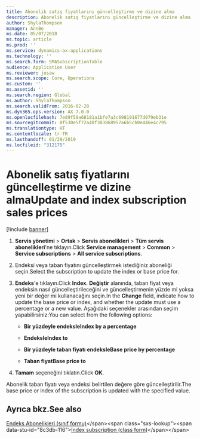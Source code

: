 ```yaml
---
title: Abonelik satış fiyatlarını güncelleştirme ve dizine alma
description: Abonelik satış fiyatlarını güncelleştirme ve dizine alma
author: ShylaThompson
manager: AnnBe
ms.date: 05/07/2018
ms.topic: article
ms.prod: ''
ms.service: dynamics-ax-applications
ms.technology: ''
ms.search.form: SMASubscriptionTable
audience: Application User
ms.reviewer: josaw
ms.search.scope: Core, Operations
ms.custom: ''
ms.assetid: ''
ms.search.region: Global
ms.author: ShylaThompson
ms.search.validFrom: 2016-02-28
ms.dyn365.ops.version: AX 7.0.0
ms.openlocfilehash: 7e89f59a68181a1bfe7a3c698191677d079eb31e
ms.sourcegitcommit: 0f530e5f72a40f383868957a6b5cb0e446e4c795
ms.translationtype: HT
ms.contentlocale: tr-TR
ms.lasthandoff: 01/29/2019
ms.locfileid: "312175"
---
```

# <a name="update-and-index-subscription-sales-prices"></a><span data-ttu-id="8c3db-103">Abonelik satış fiyatlarını güncelleştirme ve dizine alma</span><span class="sxs-lookup"><span data-stu-id="8c3db-103">Update and index subscription sales prices</span></span> 

[!include [banner](../includes/banner.md)]


1.  <span data-ttu-id="8c3db-104">**Servis yönetimi** \> **Ortak** \> **Servis abonelikleri** \> **Tüm servis abonelikleri**'ne tıklayın.</span><span class="sxs-lookup"><span data-stu-id="8c3db-104">Click **Service management** \> **Common** \> **Service subscriptions** \> **All service subscriptions**.</span></span>

2.  <span data-ttu-id="8c3db-105">Endeksi veya taban fiyatını güncelleştirmek istediğiniz aboneliği seçin.</span><span class="sxs-lookup"><span data-stu-id="8c3db-105">Select the subscription to update the index or base price for.</span></span>

3.  <span data-ttu-id="8c3db-106">**Endeks**'e tıklayın.</span><span class="sxs-lookup"><span data-stu-id="8c3db-106">Click **Index**.</span></span> <span data-ttu-id="8c3db-107">**Değiştir** alanında, taban fiyat veya endeksin nasıl güncelleştirileceğini ve güncelleştirmenin yüzde mi yoksa yeni bir değer mi kullanacağını seçin.</span><span class="sxs-lookup"><span data-stu-id="8c3db-107">In the **Change** field, indicate how to update the base price or index, and whether the update must use a percentage or a new value.</span></span> <span data-ttu-id="8c3db-108">Aşağıdaki seçenekler arasından seçim yapabilirsiniz:</span><span class="sxs-lookup"><span data-stu-id="8c3db-108">You can select from the following options:</span></span>
    
      - <span data-ttu-id="8c3db-109">**Bir yüzdeyle endeksle**</span><span class="sxs-lookup"><span data-stu-id="8c3db-109">**Index by a percentage**</span></span>
    
      - <span data-ttu-id="8c3db-110">**Endeksle**</span><span class="sxs-lookup"><span data-stu-id="8c3db-110">**Index to**</span></span>
    
      - <span data-ttu-id="8c3db-111">**Bir yüzdeyle taban fiyatı endeksle**</span><span class="sxs-lookup"><span data-stu-id="8c3db-111">**Base price by percentage**</span></span>
    
      - <span data-ttu-id="8c3db-112">**Taban fiyat**</span><span class="sxs-lookup"><span data-stu-id="8c3db-112">**Base price to**</span></span>

4.  <span data-ttu-id="8c3db-113">**Tamam** seçeneğini tıklatın.</span><span class="sxs-lookup"><span data-stu-id="8c3db-113">Click **OK**.</span></span>

<span data-ttu-id="8c3db-114">Abonelik taban fiyatı veya endeksi belirtilen değere göre güncelleştirilir.</span><span class="sxs-lookup"><span data-stu-id="8c3db-114">The base price or index of the subscription is updated with the specified value.</span></span>

## <a name="see-also"></a><span data-ttu-id="8c3db-115">Ayrıca bkz.</span><span class="sxs-lookup"><span data-stu-id="8c3db-115">See also</span></span>

<span data-ttu-id="8c3db-116">[Endeks Abonelikleri (sınıf formu)](https://technet.microsoft.com/en-us/library/aa558579\(v=ax.60\))</span><span class="sxs-lookup"><span data-stu-id="8c3db-116">[Index subscription (class form)](https://technet.microsoft.com/en-us/library/aa558579\(v=ax.60\))</span></span>

  



